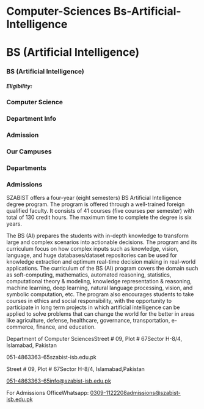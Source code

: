 # Computer-Sciences Bs-Artificial-Intelligence

# BS (Artificial Intelligence)

### BS (Artificial Intelligence)

##### Eligibility:

### Computer Science

### Department Info

### Admission

### Our Campuses

### Departments

### Admissions

SZABIST offers a four-year (eight semesters) BS Artificial Intelligence degree program. The program is offered through a well-trained foreign qualified faculty. It consists of 41 courses (five courses per semester) with total of 130 credit hours. The maximum time to complete the degree is six years.

The BS (AI) prepares the students with in-depth knowledge to transform large and complex scenarios into actionable decisions. The program and its curriculum focus on how complex inputs such as knowledge, vision, language, and huge databases/dataset repositories can be used for knowledge extraction and optimum real-time decision making in real-world applications. The curriculum of the BS (AI) program covers the domain such as soft-computing, mathematics, automated reasoning, statistics, computational theory & modeling, knowledge representation & reasoning, machine learning, deep learning, natural language processing, vision, and symbolic computation, etc. The program also encourages students to take courses in ethics and social responsibility, with the opportunity to participate in long term projects in which artificial intelligence can be applied to solve problems that can change the world for the better in areas like agriculture, defense, healthcare, governance, transportation, e-commerce, finance, and education.

Department of Computer SciencesStreet # 09, Plot # 67Sector H-8/4, Islamabad, Pakistan

051-4863363-65szabist-isb.edu.pk

Street # 09, Plot # 67Sector H-8/4, Islamabad,Pakistan

051-4863363-65info@szabist-isb.edu.pk

For Admissions OfficeWhatsapp: 0309-1122208admissions@szabist-isb.edu.pk

